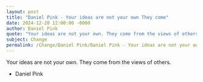 ```yaml
---
layout: post
title: "Daniel Pink - Your ideas are not your own They come"
date: 2024-12-28 12:00:00 -0000
author: Daniel Pink
quote: "Your ideas are not your own. They come from the views of others."
subject: Change
permalink: /Change/Daniel Pink/Daniel Pink - Your ideas are not your own They come
---
```


Your ideas are not your own. They come from the views of others.

- Daniel Pink
